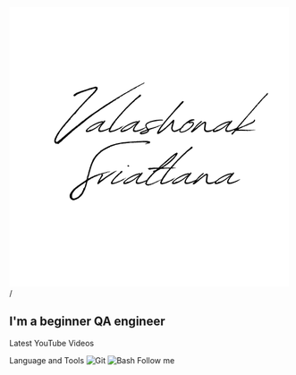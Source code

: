 ![Header](https://github.com/vsi1991/vsi1991/blob/main/assets/SVIATLANA%20VALASHONAK.png)/

## I'm a beginner QA engineer 

Latest YouTube Videos

Language and Tools
![Git](https://img.shields.io/badge/Git-black?style-for-the-badge)
![Bash](https://img.shields.io/badge/Bash-black?style-for-the-badge)
Follow me
